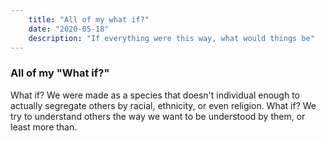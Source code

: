 ```yaml
---
    title: "All of my what if?"
    date: "2020-05-18"
    description: "If everything were this way, what would things be"
---
```


### All of my "What if?"

What if? We were made as a species that doesn't individual enough to actually segregate others by racial, ethnicity, or even religion.
What if? We try to understand others the way we want to be understood by them, or least more than.

